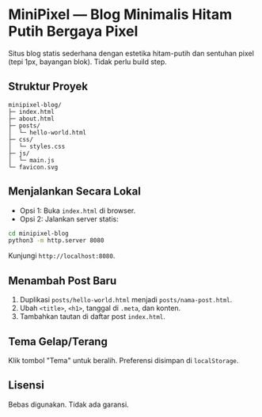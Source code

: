 # MiniPixel — Blog Minimalis Hitam Putih Bergaya Pixel

Situs blog statis sederhana dengan estetika hitam-putih dan sentuhan pixel (tepi 1px, bayangan blok). Tidak perlu build step.

## Struktur Proyek
```
minipixel-blog/
├─ index.html
├─ about.html
├─ posts/
│  └─ hello-world.html
├─ css/
│  └─ styles.css
├─ js/
│  └─ main.js
└─ favicon.svg
```

## Menjalankan Secara Lokal
- Opsi 1: Buka `index.html` di browser.
- Opsi 2: Jalankan server statis:

```bash
cd minipixel-blog
python3 -m http.server 8080
```

Kunjungi `http://localhost:8080`.

## Menambah Post Baru
1. Duplikasi `posts/hello-world.html` menjadi `posts/nama-post.html`.
2. Ubah `<title>`, `<h1>`, tanggal di `.meta`, dan konten.
3. Tambahkan tautan di daftar post `index.html`.

## Tema Gelap/Terang
Klik tombol "Tema" untuk beralih. Preferensi disimpan di `localStorage`.

## Lisensi
Bebas digunakan. Tidak ada garansi.